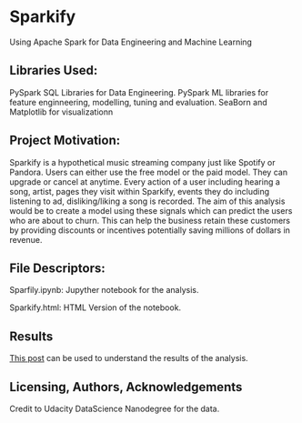 # Sparkify
Using Apache Spark for Data Engineering and Machine Learning

## Libraries Used:
PySpark SQL Libraries for Data Engineering. 
PySpark ML libraries for feature enginneering, modelling, tuning and evaluation. 
SeaBorn and Matplotlib for visualizationn

## Project Motivation:
Sparkify is a hypothetical music streaming company just like Spotify or Pandora.
Users can either use the free model or the paid model. They can upgrade or cancel at anytime.
Every action of a user including hearing a song, artist, pages they visit within Sparkify, events they do including listening to ad, disliking/liking a song is recorded.
The aim of this analysis would be to create a model using these signals which can predict the users who are about to churn. This can help the business retain these customers by providing discounts or incentives potentially saving millions of dollars in revenue.

## File Descriptors:
Sparfily.ipynb: Jupyther notebook for the analysis.

Sparkify.html: HTML Version of the notebook.

## Results
[This post](https://medium.com/@microrunner/using-spark-for-data-engineering-and-machine-learning-d08ee49c34d2) can be used to understand the results of the analysis.

## Licensing, Authors, Acknowledgements
Credit to Udacity DataScience Nanodegree for the data.
